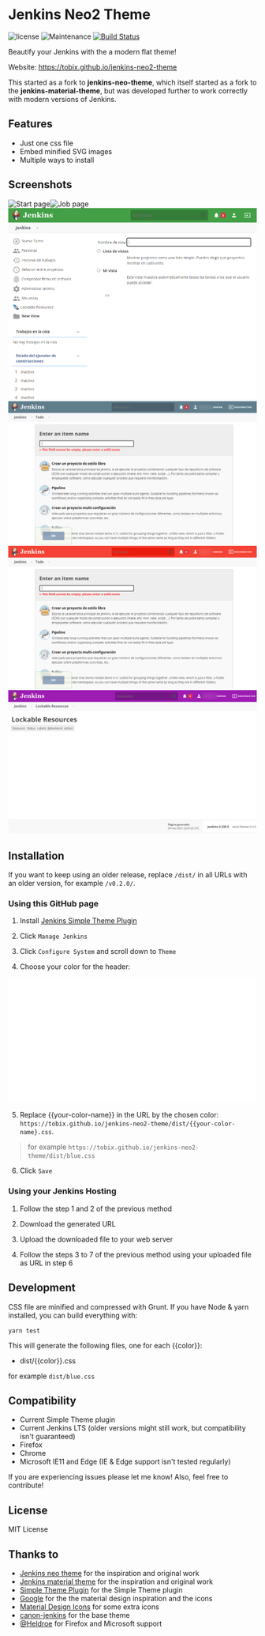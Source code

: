 # Jenkins Neo2 Theme

![license](https://img.shields.io/github/license/tobix/jenkins-neo2-theme.svg)
![Maintenance](https://img.shields.io/maintenance/yes/2020.svg)
[![Build Status](https://travis-ci.com/TobiX/jenkins-neo2-theme.svg?branch=master)](https://travis-ci.com/TobiX/jenkins-neo2-theme)

Beautify your Jenkins with the a modern flat theme!

Website: https://tobix.github.io/jenkins-neo2-theme

This started as a fork to **jenkins-neo-theme**, which itself started as a fork
to the **jenkins-material-theme**, but was developed further to work correctly
with modern versions of Jenkins.


## Features

* Just one css file
* Embed minified SVG images
* Multiple ways to install

## Screenshots

![Start page](img/screenshot1.png)![Job page](img/screenshot2.png)![Job page](img/greenscreen.png)![Job page](img/blue-greyscreen.png)![Job page](img/pinkscreen.png)![Job page](img/purplescreen.png)

## Installation

If you want to keep using an older release, replace `/dist/` in all URLs with
an older version, for example `/v0.2.0/`.

### Using this GitHub page


1. Install [Jenkins Simple Theme Plugin][simple]

2. Click `Manage Jenkins`

3. Click `Configure System` and scroll down to `Theme`

4. Choose your color for the header:

![palette](img/palette.svg)

5. Replace {{your-color-name}} in the URL by the chosen color: `https://tobix.github.io/jenkins-neo2-theme/dist/{{your-color-name}.css`.


>for example  `https://tobix.github.io/jenkins-neo2-theme/dist/blue.css`

6. Click `Save`


### Using your Jenkins Hosting

1. Follow the step 1 and 2 of the previous method

2. Download the generated URL

3. Upload the downloaded file to your web server

4. Follow the steps 3 to 7 of the previous method using your uploaded file as URL in step 6


## Development

CSS file are minified and compressed with Grunt. If you have Node & yarn
installed, you can build everything with:

```
yarn test
```

This will generate the following files, one for each {{color}}:

- dist/{{color}}.css

for example  `dist/blue.css`

## Compatibility

- Current Simple Theme plugin
- Current Jenkins LTS (older versions might still work, but compatibility isn't
  guaranteed)
- Firefox
- Chrome
- Microsoft IE11 and Edge (IE & Edge support isn't tested regularly)

If you are experiencing issues please let me know! Also, feel free to contribute!

## License

MIT License

## Thanks to

- [Jenkins neo theme][neo] for the inspiration and original work
- [Jenkins material theme][material] for the inspiration and original work
- [Simple Theme Plugin][simple] for the Simple Theme plugin
- [Google][google] for the the material design inspiration and the icons
- [Material Design Icons][material-design-icons] for some extra icons
- [canon-jenkins][canon-jenkins] for the base theme
- [@Heldroe][heldroe] for Firefox and Microsoft support

[neo]: https://github.com/jenkins-contrib-themes/jenkins-neo-theme
[material]: https://github.com/afonsof/jenkins-material-theme
[simple]: https://plugins.jenkins.io/simple-theme-plugin
[google]: https://www.google.com/design/spec/material-design/introduction.html
[material-design-icons]: https://materialdesignicons.com/
[canon-jenkins]: https://github.com/rackerlabs/canon-jenkins
[heldroe]: https://github.com/Heldroe
